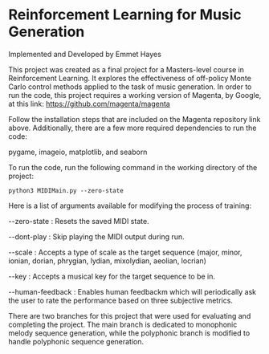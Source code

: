 # Reinforcement Learning for Music Generation


Implemented and Developed by Emmet Hayes


This project was created as a final project for a Masters-level course in Reinforcement Learning. It explores the effectiveness of off-policy Monte Carlo control methods applied to the task of music generation. In order to run the code, this project requires a working version of Magenta, by Google, at this link: https://github.com/magenta/magenta


Follow the installation steps that are included on the Magenta repository link above. Additionally, there are a few more required dependencies to run the code:


pygame, imageio, matplotlib, and seaborn


To run the code, run the following command in the working directory of the project:


`python3 MIDIMain.py --zero-state`


Here is a list of arguments available for modifying the process of training:


--zero-state : Resets the saved MIDI state.

--dont-play : Skip playing the MIDI output during run.

--scale : Accepts a type of scale as the target sequence (major, minor, ionian, dorian, phrygian, lydian, mixolydian, aeolian, locrian)

--key : Accepts a musical key for the target sequence to be in.

--human-feedback : Enables human feedbackm which will periodically ask the user to rate the performance based on three subjective metrics.


There are two branches for this project that were used for evaluating and completing the project. The main branch is dedicated to monophonic melody sequence generation, while the polyphonic branch is modified to handle polyphonic sequence generation.
